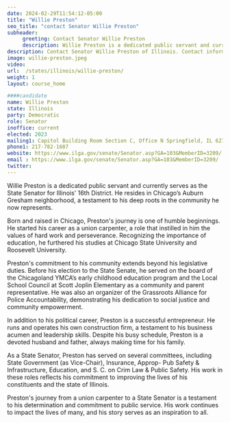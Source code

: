 ```yaml
---
date: 2024-02-29T11:54:12-05:00
title: "Willie Preston"
seo_title: "contact Senator Willie Preston"
subheader:
     greeting: Contact Senator Willie Preston
     description: Willie Preston is a dedicated public servant and currently serves as the State Senator for Illinois' 16th District. He resides in Chicago’s Auburn Gresham neighborhood, a testament to his deep roots in the community he now represents.
description: Contact Senator Willie Preston of Illinois. Contact information for Willie Preston includes email address, phone number, and mailing address.
image: willie-preston.jpeg
video:
url:  /states/illinois/willie-preston/
weight: 1
layout: course_home

####candidate
name: Willie Preston
state: Illinois
party: Democratic
role: Senator
inoffice: current
elected: 2023
mailing1: Capitol Building Room Section C, Office N Springfield, IL 62706
phone1: 217-782-1607
website: https://www.ilga.gov/senate/Senator.asp?GA=103&MemberID=3209/
email : https://www.ilga.gov/senate/Senator.asp?GA=103&MemberID=3209/
twitter:
---
```


Willie Preston is a dedicated public servant and currently serves as the State Senator for Illinois' 16th District. He resides in Chicago’s Auburn Gresham neighborhood, a testament to his deep roots in the community he now represents.

Born and raised in Chicago, Preston's journey is one of humble beginnings. He started his career as a union carpenter, a role that instilled in him the values of hard work and perseverance. Recognizing the importance of education, he furthered his studies at Chicago State University and Roosevelt University.

Preston's commitment to his community extends beyond his legislative duties. Before his election to the State Senate, he served on the board of the Chicagoland YMCA’s early childhood education program and the Local School Council at Scott Joplin Elementary as a community and parent representative. He was also an organizer of the Grassroots Alliance for Police Accountability, demonstrating his dedication to social justice and community empowerment.

In addition to his political career, Preston is a successful entrepreneur. He runs and operates his own construction firm, a testament to his business acumen and leadership skills. Despite his busy schedule, Preston is a devoted husband and father, always making time for his family.

As a State Senator, Preston has served on several committees, including State Government (as Vice-Chair), Insurance, Approp- Pub Safety & Infrastructure, Education, and S. C. on Crim Law & Public Safety. His work in these roles reflects his commitment to improving the lives of his constituents and the state of Illinois.

Preston's journey from a union carpenter to a State Senator is a testament to his determination and commitment to public service. His work continues to impact the lives of many, and his story serves as an inspiration to all.
